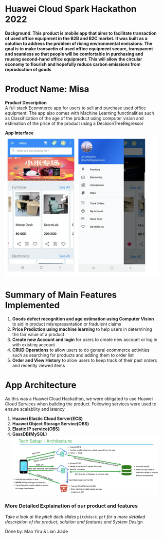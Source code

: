 # Huawei Cloud Spark Hackathon 2022

#### Background: This product is mobile app that aims to facilitate transaction of used office equipment in the B2B and B2C market. It was built as a solution to address the problem of rising environmental emissions. The goal is to make transactin of used office equipment secure, transparent and seamless so that people will be comfortable in purchasing and reusing second-hand office equipment. This will allow the circular economy to flourish and hopefully reduce carbon emissions from reproduction of goods 


# Product Name: Misa
**Product Description**<br />
A full stack Ecommerce app for users to sell and purchase used office equipment. The app also comes with Machine Learning functinalities such as  Classification of the age of the product using computer vision and estimation of the price of the product using a DecisionTreeRegressor <br/>

**App Interface**<br />
![App Interface Diagram](https://github.com/CSjiade/Huawei_Cloud_Hackathon/blob/main/documents/interface.png)

# Summary of Main Features Implemented
1. **Goods defect recognition and age estimation using Computer Vision** to aid in product misrepresantation or fradulent claims
2. **Price Prediction using machine learning** to help users in determining the fair value of a product
3. **Create new Account and login** for users to create new account or log in with existing account
4. **CRUD Operations** to allow users to do general ecommerce activities such as searching for products and adding them to order list
5. **Order and View History** to allow users to keep track of their past orders and recently viewed items

# App Architecture <br />
As this was a Huawei Cloud Hackathon, we were obligated to use Huawei Cloud Services when building the product. Following services were used to ensure scalability and latency
1. **Huawei Elastic Cloud Server(ECS)**
2. **Huawei Object Storage Service(OBS)**
3. **Elastic IP service(OBS)**
4. **GassDB(MySQL)**
![Overall Block Diagram](https://github.com/CSjiade/Huawei_Cloud_Hackathon/blob/main/documents/setup.png)

### More Detailed Explaination of our product and features
*Take a look at the pitch deck slides* `pitchdeck.pdf` *for a more detailed description of the product, solution and features and System Design*

Done by: Mao Yiru & Lian Jiade
